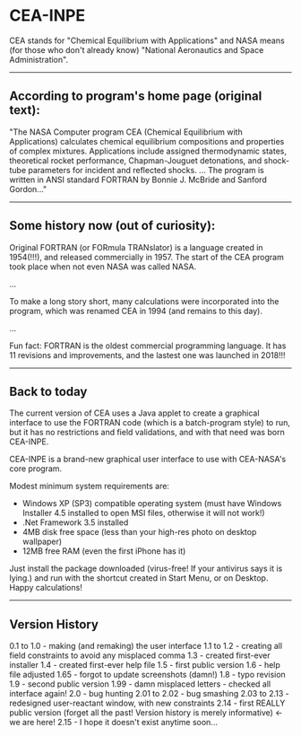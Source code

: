 # CEA-INPE
CEA stands for "Chemical Equilibrium with Applications" and NASA means (for those who don't already know) "National Aeronautics and Space Administration".
***
According to program's home page (original text):
---
"The NASA Computer program CEA (Chemical Equilibrium with Applications) calculates chemical equilibrium compositions and properties of complex mixtures. Applications include assigned thermodynamic states, theoretical rocket performance, Chapman-Jouguet detonations, and shock-tube parameters for incident and reflected shocks.
...
The program is written in ANSI standard FORTRAN by Bonnie J. McBride and Sanford Gordon..."

***
Some history now (out of curiosity):
---
Original FORTRAN (or FORmula TRANslator) is a language created in 1954(!!!), and released commercially in 1957. The start of the CEA program took place when not even NASA was called NASA.

...

To make a long story short, many calculations were incorporated into the program, which was renamed CEA in 1994 (and remains to this day).

...

Fun fact: FORTRAN is the oldest commercial programming language. It has 11 revisions and improvements, and the lastest one was launched in 2018!!!


***
Back to today
---
The current version of CEA uses a Java applet to create a graphical interface to use the FORTRAN code (which is a batch-program style) to run, but it has no restrictions and field validations, and with that need was born CEA-INPE.

CEA-INPE is a brand-new graphical user interface to use with CEA-NASA's core program.

Modest minimum system requirements are:
- Windows XP (SP3) compatible operating system (must have Windows Installer 4.5 installed to open MSI files, otherwise it will not work!)
- .Net Framework 3.5 installed
- 4MB disk free space (less than your high-res photo on desktop wallpaper)
- 12MB free RAM (even the first iPhone has it)

Just install the package downloaded (virus-free! If your antivirus says it is lying.) and run with the shortcut created in Start Menu, or on Desktop.
Happy calculations!


***
Version History
---
0.1 to 1.0 - making (and remaking) the user interface
1.1 to 1.2 - creating all field constraints to avoid any misplaced comma
1.3 - created first-ever installer
1.4 - created first-ever help file
1.5 - first public version
1.6 - help file adjusted
1.65 - forgot to update screenshots (damn!)
1.8 - typo revision
1.9 - second public version
1.99 - damn misplaced letters - checked all interface again!
2.0 - bug hunting
2.01 to 2.02 - bug smashing
2.03 to 2.13 - redesigned user-reactant window, with new constraints
2.14 - first REALLY public version (forget all the past! Version history is merely informative)     <- we are here!
2.15 - I hope it doesn't exist anytime soon...
